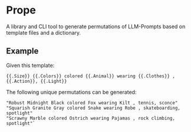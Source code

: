 # Prope 
A library and CLI tool to generate permutations of LLM-Prompts based on template files and a dictionary.  

## Example

Given this template:
```
{{.Size}} {{.Colors}} colored {{.Animal}} wearing {{.Clothes}} , {{.Action}}, {{.Light}}
```
The following unique permutations can be generated:
```
"Robust Midnight Black colored Fox wearing Kilt , tennis, sconce"
"Squarish Granite Gray colored Snake wearing Robe , skateboarding, spotlight"
"Scrawny Marble colored Ostrich wearing Pajamas , rock climbing, spotlight"`
```
